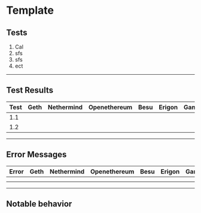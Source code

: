 # Template

## Tests
1. Cal
2. sfs
3. sfs
4. ect
---
## Test Results
| Test 	| Geth 	| Nethermind 	| Openethereum 	| Besu 	| Erigon 	| Ganache 	| Hardhat 	|
|---	|---	|---	|---	|---	|---	|---	|---	|
|  1.1	|  	|  	|  	|  	|  	|  	|  	|
| 1.2 	|  	|  	|  	|  	|  	|  	|  	|
---
## Error Messages
| Error 	| Geth 	| Nethermind 	| Openethereum 	| Besu 	| Erigon 	| Ganache 	| Hardhat 	|
|---	|---	|---	|---	|---	|---	|---	|---	|
|  	|  	|  	|  	|  	|  	|  	|  	|
|  	|  	|  	|  	|  	|  	|  	|  	|
---
## Notable behavior